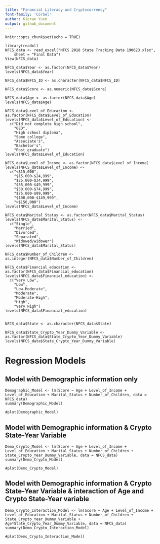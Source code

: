 ```yaml
---
title: "Financial Literacy and Cryptocurrency"
font-family: 'Corbel'
author: Kieran Yuen
output: github_document
---
```


```{r setup, include=FALSE}
knitr::opts_chunk$set(echo = TRUE)
```

```{r Loading in NFCS data, include=FALSE}
library(readxl)
NFCS_data <- read_excel("NFCS 2018 State Tracking Data 190623.xlsx", 
    sheet = "Final Data")
View(NFCS_data)
```

```{r Changing Data Types for variables, include=FALSE}
NFCS_data$Year <- as.factor(NFCS_data$Year)
levels(NFCS_data$Year)

NFCS_data$NFCS_ID <- as.character(NFCS_data$NFCS_ID)

NFCS_data$Score <- as.numeric(NFCS_data$Score)

NFCS_data$Age <- as.factor(NFCS_data$Age)
levels(NFCS_data$Age)

NFCS_data$Level_of_Education <- as.factor(NFCS_data$Level_of_Education)
levels(NFCS_data$Level_of_Education) <-
  c("Did not complete high school",
    "GED",
    "High school diploma",
    "Some college",
    "Associate's",
    "Bachelor's",
    "Post graduate")
levels(NFCS_data$Level_of_Education)

NFCS_data$Level_of_Income <- as.factor(NFCS_data$Level_of_Income)
levels(NFCS_data$Level_of_Income) <-
  c("<$15,000",
    "$15,000-$24,999",
    "$25,000-$34,999",
    "$35,000-$49,999",
    "$50,000-$74,999",
    "$75,000-$99,999",
    "$100,000-$149,999",
    ">$150,000")
levels(NFCS_data$Level_of_Income)

NFCS_data$Marital_Status <- as.factor(NFCS_data$Marital_Status)
levels(NFCS_data$Marital_Status) <-
  c("Single",
    "Married",
    "Divorced",
    "Separated",
    "Widowed/widower")
levels(NFCS_data$Marital_Status)

NFCS_data$Number_of_Children <- as.integer(NFCS_data$Number_of_Children)

NFCS_data$Financial_education <- as.factor(NFCS_data$Financial_education)
levels(NFCS_data$Financial_education) <-
  c("Very Low",
    "Low",
    "Low-Moderate",
    "Moderate",
    "Moderate-High",
    "High",
    "Very High")
levels(NFCS_data$Financial_education)


NFCS_data$State <- as.character(NFCS_data$State)

NFCS_data$State_Crypto_Year_Dummy_Variable <- as.factor(NFCS_data$State_Crypto_Year_Dummy_Variable)
levels(NFCS_data$State_Crypto_Year_Dummy_Variable)
```

# Regression Models
## Model with Demographic information only
```{r Model with Demographic information only}
Demographic_Model <- lm(Score ~ Age + Level_of_Income + Level_of_Education + Marital_Status + Number_of_Children, data = NFCS_data)
summary(Demographic_Model)

#plot(Demographic_Model)
```

## Model with Demographic information & Crypto State-Year Variable
```{r Model with Demographic information & Crypto State-Year Variable}
Demo_Crypto_Model <- lm(Score ~ Age + Level_of_Income + Level_of_Education + Marital_Status + Number_of_Children + State_Crypto_Year_Dummy_Variable, data = NFCS_data)
summary(Demo_Crypto_Model)

#plot(Demo_Crypto_Model)
```


## Model with Demographic information & Crypto State-Year Variable & interaction of Age and Crypto State-Year variable
```{r Model with Demographic information & Crypto State-Year Variable & interaction of Age and Crypto State-Year variable}
Demo_Crypto_Interaction_Model <- lm(Score ~ Age + Level_of_Income + Level_of_Education + Marital_Status + Number_of_Children + State_Crypto_Year_Dummy_Variable + Age*State_Crypto_Year_Dummy_Variable, data = NFCS_data)
summary(Demo_Crypto_Interaction_Model)

#plot(Demo_Crypto_Interaction_Model)
```

